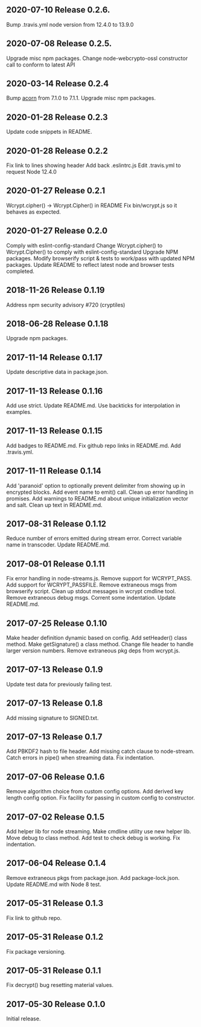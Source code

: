 ## 2020-07-10  Release 0.2.6.

Bump .travis.yml node version from 12.4.0 to 13.9.0

## 2020-07-08  Release 0.2.5.

Upgrade misc npm packages.
Change node-webcrypto-ossl constructor call to conform to latest API

## 2020-03-14  Release 0.2.4

Bump [acorn](https://github.com/acornjs/acorn) from 7.1.0 to 7.1.1.
Upgrade misc npm packages.

## 2020-01-28  Release 0.2.3

Update code snippets in README.

## 2020-01-28  Release 0.2.2

Fix link to lines showing header
Add back .eslintrc.js
Edit .travis.yml to request Node 12.4.0

## 2020-01-27  Release 0.2.1

Wcrypt.cipher() -> Wcrypt.Cipher() in README
Fix bin/wcrypt.js so it behaves as expected.

## 2020-01-27  Release 0.2.0

Comply with eslint-config-standard
Change Wcrypt.cipher() to Wcrypt.Cipher() to comply with eslint-config-standard
Upgrade NPM packages.
Modify browserify script & tests to work/pass with updated NPM packages.
Update README to reflect latest node and browser tests completed.

## 2018-11-26  Release 0.1.19

Address npm security advisory #720 (cryptiles)

## 2018-06-28  Release 0.1.18

Upgrade npm packages.

## 2017-11-14  Release 0.1.17

Update descriptive data in package.json.

## 2017-11-13  Release 0.1.16

Add use strict.
Update README.md.
Use backticks for interpolation in examples.

## 2017-11-13  Release 0.1.15

Add badges to README.md.
Fix github repo links in README.md.
Add .travis.yml.

## 2017-11-11  Release 0.1.14

Add 'paranoid' option to optionally prevent delimiter from showing up in encrypted blocks.
Add event name to emit() call.
Clean up error handling in promises.
Add warnings to README.md about unique initialization vector and salt.
Clean up text in README.md.

## 2017-08-31  Release 0.1.12

  Reduce number of errors emitted during stream error.
  Correct variable name in transcoder.
  Update README.md.

## 2017-08-01  Release 0.1.11

Fix error handling in node-streams.js.
Remove support for WCRYPT_PASS.
Add support for WCRYPT_PASSFILE.
Remove extraneous msgs from browserify script.
Clean up stdout messages in wcrypt cmdline tool.
Remove extraneous debug msgs.
Corrent some indentation.
Update README.md.

## 2017-07-25  Release 0.1.10

Make header definition dynamic based on config.
Add setHeader() class method.
Make getSignature() a class method.
Change file header to handle larger version numbers.
Remove extraneous pkg deps from wcrypt.js.

## 2017-07-13  Release 0.1.9

Update test data for previously failing test.

## 2017-07-13  Release 0.1.8

Add missing signature to SIGNED.txt.

## 2017-07-13  Release 0.1.7

Add PBKDF2 hash to file header.
Add missing catch clause to node-stream.
Catch errors in pipe() when streaming data.
Fix indentation.

## 2017-07-06  Release 0.1.6

Remove algorithm choice from custom config options.
Add derived key length config option.
Fix facility for passing in custom config to constructor.

## 2017-07-02  Release 0.1.5

Add helper lib for node streaming.
Make cmdline utility use new helper lib.
Move debug to class method.
Add test to check debug is working.
Fix indentation.

## 2017-06-04  Release 0.1.4

Remove extraneous pkgs from package.json.
Add package-lock.json.
Update README.md with Node 8 test.

## 2017-05-31  Release 0.1.3

Fix link to github repo.

## 2017-05-31  Release 0.1.2

Fix package versioning.

## 2017-05-31  Release 0.1.1

Fix decrypt() bug resetting material values.

## 2017-05-30  Release 0.1.0

Initial release.
